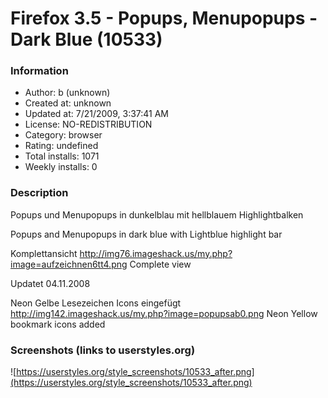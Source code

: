 # Firefox 3.5 - Popups, Menupopups - Dark Blue (10533)

### Information
- Author: b (unknown)
- Created at: unknown
- Updated at: 7/21/2009, 3:37:41 AM
- License: NO-REDISTRIBUTION
- Category: browser
- Rating: undefined
- Total installs: 1071
- Weekly installs: 0


### Description
Popups und Menupopups in dunkelblau mit hellblauem Highlightbalken

Popups and Menupopups in dark blue with Lightblue highlight bar

Komplettansicht
http://img76.imageshack.us/my.php?image=aufzeichnen6tt4.png
Complete view

Updatet 04.11.2008

Neon Gelbe Lesezeichen Icons eingefügt
http://img142.imageshack.us/my.php?image=popupsab0.png
Neon Yellow bookmark icons added


### Screenshots (links to userstyles.org)
![https://userstyles.org/style_screenshots/10533_after.png](https://userstyles.org/style_screenshots/10533_after.png)


